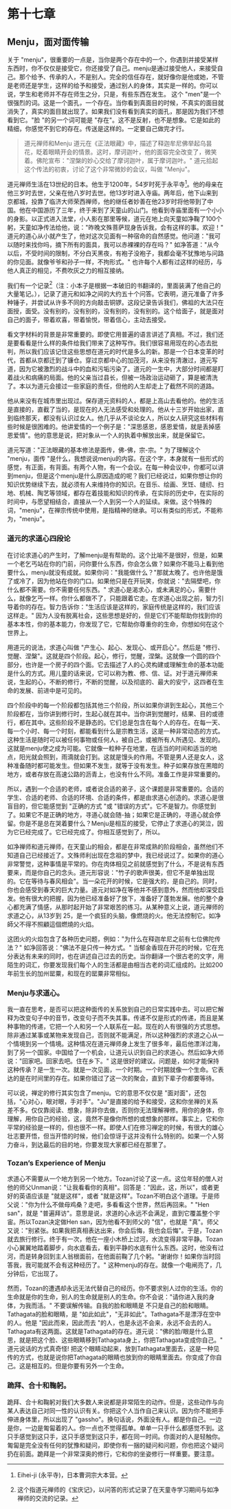 # 第十七章

## Menju，面对面传输

关于 "menju"，很重要的一点是，当你是两个存在中的一个，你遇到并接受某样东西时，你不仅仅是接受它，你还接受了自己。menju是通过接受他人，来接受自己。那个给予、传承的人，不是别人。完全的信任存在，就好像你是他或她，不管是老师还是学生，这样的给予和接受，通过别人的身体，其实是一样的。你可以说，学生和老师并不存在师生之分，只是，有些东西在发生。
这个 "men"是一个很强烈的词。这是一个面孔，一个存在。当你看到真面目的时候，不真实的面目就消失了，真实的面目就出现了。如果我们没有看到真实的面孔，那是因为我们不想看到它。"脸 "的另一个词可能是 "存在"。这不是反射，也不是想象。它是如此的精细，你感觉不到它的存在。传送是这样的。一定要自己做完才行。

>道元禅师和Menju
道元在《正法眼藏》中，描述了释迦牟尼佛举起乌昙花，眨着眼睛开会的情景。这时，摩诃迦叶，他的面容完全改变了，微笑着。佛陀宣布："涅槃的妙心交给了摩诃迦叶，属于摩诃迦叶。" 道元拾起这个传法的初衷，讨论了这个非常微妙的会议，叫做 "Menju"。

道元禅师生活在13世纪的日本。他生于1200年，54岁时死于永平寺[^1]。他的母亲在他三岁时去世，父亲在他八岁时去世。他13岁时进入寺庙。两年后，他下山来到京都城，投靠了临济大师荣西禅师，他的继任者妙善在他23岁时将他带到了中国。他在中国游历了三年，终于来到了天童山的山门。他看到寺庙里面有一个小小的身影。以正式进入法堂，小人影在那里等候，道元在地上向天童如净鞠了100个躬，天童如净传法给他，说："昨晚文殊菩萨现身告诉我，会有这样的事。欢迎！" 道元的道心从小就产生了，他对这次见面有一种宿命的自然感觉。他问道："我可以随时来找你吗，摘下所有的面具，我可以赤裸裸的存在吗？" 如净答道："从今以后，不受时间的限制，不分白天黑夜，有袍子没袍子，我都会毫不犹豫地与问路的你见面。就像爷爷和孙子一样，不拘形式。" 也许每个人都有过这样的经历，与他人真正的相见，不费吹灰之力的相互接纳。

我们有一个记录[^2]（注：小本子是根据一本破旧的书翻译的，里面装满了他自己的大量笔记。），记录了道元和如净之间的大约五十个问答。它表明，道元准备了许多种锤子，并尝试从许多不同的方向敲击铜锣。这段记录告诉我们，佛祖的大法只在面授，面受。没有别的，没有别的，没有别的，没有别的。这个给面子，就是面对自己的面子，带着欢喜，带着愉悦，带着信心，主动去接受。

看文字材料的背景是非常重要的。即使它用普遍的语言讲述了真相。不过，我们还是要看看是什么样的条件给我们带来了这种写作。我们很容易用现在的心态去批判，所以我们应该记住这些思想在道元的时代是多么的新。那是一个日本变革的时代，首都从京都迁到了镰仓。穿过京都中心的加茂河，从来没有清澈过，道元写道，因为它被激烈的战斗中的血和污垢污染了。道元的一生中，大部分时间都是盯着战火和病痛的局面。他的父亲当过县长，但被一场政治运动砸了，算是被清洗了。本以为道元会接过一些家庭的责任，但他的人生却走上了截然不同的道路。

他从来没有在城市里出现过。保存道元资料的人，都是上高山去看他的。他的生活是直接的，直截了当的，是现在的人无法感受和处理的。他从十三岁开始出家，直到临终那天，都没有认识过女人。他几乎从不谈论女人，所以女人研究这些材料有些时候是很困难的。他讲爱情的一个例子是："深思感恩，感恩爱情，就是丢掉感恩爱情"。他的意思是说，把对象从一个人的执着中解放出来，就是保留它。

道元写道："正法眼藏的基本修法是面传，佛-佛，宗-宗。" 为了理解这个 "menju，面传 "是什么，我想说说menju的内容。在这个字，本身就有一些形式的感觉，有正面，有背面。有两个人物，有一个会议。在每一种会议中，你都可以讲到menju，但是这个menju是什么原因造成的呢？我们已经说过，如果你想让你的知识优势继续下去，就必须有人来维持你的知识。在音乐、绘画、烹饪、缝纫、扫地、机械、陶艺等领域，都存在着技能和知识的传承，在实际的历史中，在实际的时间中，与愿望相结合，直接从一个人到另一个人的延续。来做。这个特殊的词，"menju"，在禅宗传统中使用，是指精神的继承。可以有类似的形式，不能称为，"menju"。

### 道元的求道心四段论
在讨论求道心的产生时，了解menju是有帮助的。这个比喻不是很好，但是，如果一个老乞丐站在你的门前，问你要什么东西，你会怎么做？如果你不能马上看到他要什么，menju就没有成就。如果你问："我能做什么？"那就太晚了。也许他是饿了或冷了，因为他站在你的门口。如果他只是在开玩笑，你就说："去隔壁吧，你什么都不需要。你不需要任何东西。" 求道心是渴求心，或未满足的心，需要什么，就像乞丐一样。你什么都做不了，只能跟着它走。在求道心出现之前，智力引导着你的存在。智力告诉你："生活应该是这样的，家庭传统是这样的，我们应该这样走。" 因为人没有脱离社会，这些思想是好的，但是它们不能帮助你找到你的基本本性，你的基本能力，你发现了它，它帮助你尊重你的生命，你想如何在这个世界上。

用道元的说法，求道心叫做 "产生心、起心、发现心、或开启心"。然后是 "修行、觉醒、涅槃"。这就是四个阶段。起心，修行，觉醒，涅槃。这就像一个圆的四个部分，也许是一个房子的四个面。它去描述了人的心灵构建或理解生命的基本功能是什么的方式。用儿童的话来说，它可以称为教、修、信、证。对于道元禅师来说，生起的心，不断的修行，不断的觉醒，以及彻底的、最大的安宁，这四者在生命的发展、前进中是可见的。

四个阶段中的每一个阶段都包括其他三个阶段，所以如果你讲到生起心，其他三个阶段都在，当你讲到修行时，生起心就在其中。当你讲到觉醒时，结果、目的或德行，都在其中。这些阶段不是静态的。它们总是包含在每个人的存在。在每一天、每一个小时、每一个时刻，都能看到什么是宗教生活，这是一种非常动态的方式。这种生活是随时可以被任何事物或任何人，被自己，或被所有人所遇见、发现的。这就是menju使之成为可能。它就像一粒种子在地里，在适当的时间和适当的地点，阳光就会照到，雨滴就会打到。这就是馒头的作用。不管是男人还是女人，这种准备随时都可能发生。但如果不发生，就等于没有发生。种子如果存放在黑暗的地方，或者存放在高速公路的沥青上，也没有什么不同。准备工作是非常重要的。

所以，遇到一个合适的老师，或者说合适的弟子，这个课题是非常重要的。合适的学生、合适的老师、合适的环境、合适的条件，都是由求道心创造的。求道心是很盲目的，但它能感觉到 "正确的方式 "或 "错误的方式"。它不是智力。你感觉到了。如果它不是正确的地方，寻道心就会随-抽；如果它是正确的，寻道心就会停留。你是不是总在哭着要什么？Menju是相互的接受，它停止了求道心的哭泣，因为它已经完成了。它已经完成了。你相互感觉到了，所以。

如净禅师和道元禅师，在天童山的相会，都是在非常成熟的阶段相会，虽然他们不知道自己已经接近了。文殊师利出现在念祖的梦中，我已经说过了。如果你的道心非常警觉，这种事情是平常的。你在肉体相见之前就感觉到了什么，不是说有东西要来，而是你自己的念头。道元形容说："竹子的歌声很美，但它不是单独出现的。它在等待与春风相会"。当一朵花开的时候，它是强大的，是自己的。同时，你也会感受到春天的巨大力量。道元对如净在等他并不感到意外，然而他却深受启发。他有很大的把握，因为他已经准备好了放下，准备好了蓬勃发展。他的整个身心都充满了情感，从那时起开始了非常艰苦的练习。从某种意义上说，道元禅师的求道之心，从13岁到 25，是一个疯狂的头脑，像燃烧的火。他无法控制它。如净師父不得不照顧這個燃燒的火焰。

这团火的火焰包含了各种历史问题，例如："为什么在释迦牟尼之前有七位佛陀传法？"  如净回答说："佛法不是只传一种方式。" 当郁金香现在开花的时候，它在充分表达有未来的同时，也在讲述自己过去的历史。当你翻译一个很古老的文字，用陌生的词汇，你要发现我们每个人的生活都是由相当古老的词汇组成的。比如200年前生长的加州罂粟，和现在的罂粟非常相似。

### Menju与求道心。

我一直在思考，是否可以把这种面传的关系放到自己的日常实践中去。可以把它解释为改变句子中的音节，改变句子而不失其事。传递不仅是形式的传递，而且是某种事物的传递，它把一个人和另一个人联系在一起。现在的人有很强的方式思想。除非通过某事或某物来发现自己，否则就不能满足，所以这种强烈的求道之心从一个情境到另一个情境。这种情况在道元禅师身上发生了很多年，最后他漂洋过海，到了另一个国家。中国给了一个机会，让道元认识到自己的求道心。然后如净大师说："回家吧。回家去吧。住在乡下。" 这是很好的建议。问题是，如何才能保持这种传承？是一生一次。就是一次见面，一个时期。一个时期就像一个生命。它表达的是在时间里的存在。如果你错过了这一次的聚会，直到下辈子你都要等待。

可以说，禅定的修行其实包含了menju。它的意思不仅仅是 "面对面"，还包括，"心对心，眼对眼，手对手"。"Ju"是直接的给予和接受，这和你坐禅的关系差不多。仅仅靠阅读、想象，除非你去做，否则你无法理解禅修。用你的身体，你理解，用你自己的经验，这，竟然不是像你所想的或想象的那样。事实上，它和你平常的经验是一样的，但也很不一样。即使人们在修习禅定的时候，有很大的雄心壮志要开悟，但当开悟的时候，他们会惊讶于这并没有什么特别的。如果一个人努力奋斗，到达最后的目的地，你要发现大家都已经在那里了。

### Tozan’s Experience of Menju
求道心不需要从一个地方到另一个地方。Tozan讨论了这一点。这位年轻的僧人对他的师父Unman说："让我看看你的真相"。回答是："因此，这，所以"，或者更好的英语应该是 "就是这样"，或者 "就是这样"。Tozan不明白这个道理。于是师父说："你为什么不做母鸡桑？走吧，多看看这个世界，然后再回来。" "Hen san"，就是 "普遍拜访"。意思是说，求道的心永远不会满足，直到它覆盖整个宇宙。所以Tozan决定做Hen san，因为他看不到师父的 "信"，也就是 "真"。师父又说："别紧张。如果我把真相表达出来，你会后悔，我也会后悔"。于是，Tozan就去旅行修行。终于有一次，他在一座小木桥上过河，水流变得非常平静。Tozan小心翼翼地踏着脚步，向水底看去，看到平静的水底有什么东西。这时，他没有过河，而是转身回到主人翁根面前，在他面前鞠了几个躬。"谢谢你！如果你当时回答我，我可能就不会有这种经历了。" 这种menju的存在。就像一个电闸亮了，几分钟后，它出现了。

然而，Tozan的遭遇却永远无法代替自己的经历。你不要求别人过你的生活。你的生命就是你的生命，别人的生命就是别人的生命。你不会说："请你进入我的身体，为我而活。" 不要误解传输。自我的脸和眼睛是 不只是自己的脸和眼睛。Tathagata的脸和眼睛，是 "如此如此"，"无非如此"。Tathagata不是漂浮在空中的人。他是 "因此而来，因此而去 "的人，也是永远不会来，永远不会去的人。Tathagata有这两面。这就是Tathagata的存在。道元说："佛的脸/眼是什么意思，就是把这个脸、这些眼睛移到Tathagata身上，你把Tathagata变成你自己。" 道元说话的方式真奇怪! 把这个眼睛动起来，放到Tathagata里面去，这是一种见传的方式，也就是说你把Tathagata的眼睛也放到你的眼睛里面去。你变成了你自己。这是相互的。但是你要有另外一个生命。

### 跪拜、合十和鞠躬。

跪拜、合十和鞠躬对我们大多数人来说都是非常陌生的动作。但是，这些动作与向某人表达自己对同一性的认识有关。你把这个人当作自己来认识。因为你不能把手伸进身体里，所以出现了 "gassho"。换句话说，外面没有人。都是你自己。一边是你，一边是匍匐着的人。你一点也不觉得孤单。单单一只手什么都感觉不到。这只手感觉到这只手，这只手感觉到这只手，都在同一时间。你面对的人是轻触你。匍匐是完全没有任何的犹豫和疑问，即使你有一捆的疑问和问题，你也把这个疑问扔在前面。跪拜是一个非常深奥的修行，它和你的坐姿修行一样重要。要注意。

[^1]: Eihei-ji (永平寺)，日本曹洞宗大本营。
[^2]: 这个指道元禅师的《宝庆记》，以问答的形式记录了在天童寺学习期间与如净禅师的交流的记录。